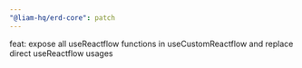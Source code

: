 ```yaml
---
"@liam-hq/erd-core": patch
---
```


feat: expose all useReactflow functions in useCustomReactflow and replace direct useReactflow usages
